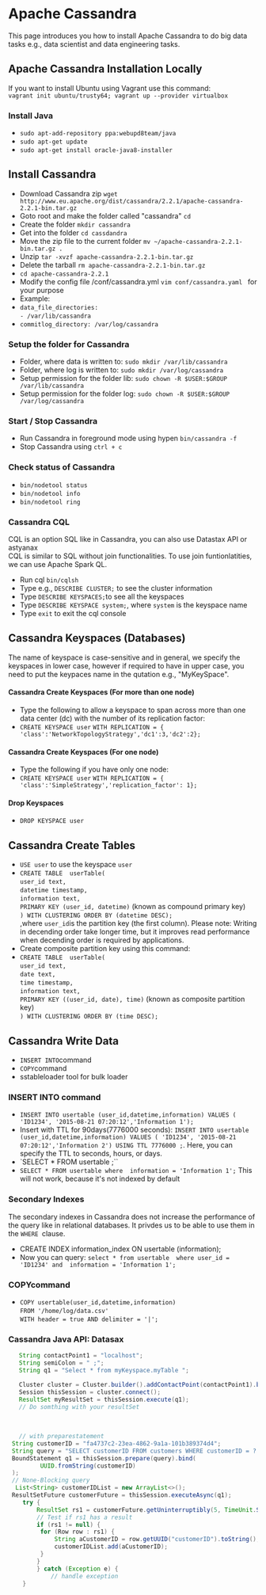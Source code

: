 # Apache Cassandra
 This page introduces you how to install Apache Cassandra 
 to do big data tasks e.g., data scientist and data engineering tasks.
## Apache Cassandra Installation Locally
If you want to install Ubuntu using Vagrant use this command: <br>
`vagrant init ubuntu/trusty64; vagrant up --provider virtualbox`

### Install Java
- `sudo apt-add-repository ppa:webupd8team/java`
- `sudo apt-get update`
- `sudo apt-get install oracle-java8-installer`

## Install Cassandra
- Download Cassandra zip `wget http://www.eu.apache.org/dist/cassandra/2.2.1/apache-cassandra-2.2.1-bin.tar.gz`
- Goto root and make the folder called "cassandra"  `cd `
- Create the folder `mkdir cassandra `
- Get into the folder `cd cassdandra`
- Move the zip file to the current folder `mv ~/apache-cassandra-2.2.1-bin.tar.gz .`
- Unzip `tar -xvzf apache-cassandra-2.2.1-bin.tar.gz`
- Delete the tarball `rm apache-cassandra-2.2.1-bin.tar.gz`
- `cd apache-cassandra-2.2.1`
- Modify the config file /conf/cassandra.yml  `vim conf/cassandra.yaml ` for your purpose
- Example: 
- `data_file_directories:` <br>
    `- /var/lib/cassandra`
- `commitlog_directory: /var/log/cassandra`
  
### Setup the folder for Cassandra
- Folder, where data is written to: `sudo mkdir /var/lib/cassandra`
- Folder, where log is written to:  `sudo mkdir /var/log/cassandra`
- Setup permission for the folder lib: `sudo chown -R $USER:$GROUP /var/lib/cassandra`
- Setup permission for the folder log: `sudo chown -R $USER:$GROUP /var/log/cassandra`

### Start / Stop Cassandra
- Run Cassandra in foreground mode using hypen   `bin/cassandra -f `
- Stop Cassandra using `ctrl + c `

### Check status of Cassandra
 - `bin/nodetool status`
 - `bin/nodetool info`
 - `bin/nodetool ring`
 
### Cassandra CQL
CQL is an option SQL like in Cassandra, you can also use Datastax API or astyanax <br>
CQL is similar to SQL  without join functionalities. To use join funtionlatities, 
we can use Apache Spark QL. 
 - Run cql  `bin/cqlsh`
 - Type e.g.,  `DESCRIBE CLUSTER;` to  see the cluster information
 - Type `DESCRIBE KEYSPACES;`to see all the keyspaces
 - Type `DESCRIBE KEYSPACE system;`, where `system` is the keyspace name
 - Type `exit` to exit the cql console

## Cassandra Keyspaces (Databases)
The name of keyspace is case-sensitive and in general, we specify the keyspaces in lower case, however if required to have in upper case, you need to put the keypaces name in the qutation e.g., "MyKeySpace".
#### Cassandra Create Keyspaces (For more than one node)
 - Type the following to allow a keyspace to span across more than one data center (dc) with the number of its replication factor:
 - `CREATE KEYSPACE user`
   `WITH REPLICATION = { 'class':'NetworkTopologyStrategy','dc1':3,'dc2':2};`

#### Cassandra Create Keyspaces (For one node)
 - Type the following  if you have only one node:
 - `CREATE KEYSPACE user`
   `WITH REPLICATION = { 'class':'SimpleStrategy','replication_factor': 1};`

#### Drop Keyspaces
 - `DROP KEYSPACE user`
 
## Cassandra Create  Tables 
 - `USE user` to use the keyspace `user`
 - `CREATE TABLE  userTable(`<br>
`user_id text,`<br>
`datetime timestamp,`<br>
`information text,`<br>
`PRIMARY KEY (user_id, datetime)`  (known as compound primary key) <br>
`) WITH CLUSTERING ORDER BY (datetime DESC);`<br>
,where `user_id`is the partition key (the first column). 
Please note: Writing in decending order take longer time, but it improves read performance when decending order is required by applications.
 - Create composite partition key  using this command:
  - `CREATE TABLE  userTable(`<br>
`user_id text,`<br>
`date text,`<br>
`time timestamp,`<br>
`information text,`<br>
`PRIMARY KEY ((user_id, date), time)`  (known as composite partition key) <br>
`) WITH CLUSTERING ORDER BY (time DESC);`<br>


## Cassandra  Write Data
 - `INSERT INTO`command
 - `COPY`command
 - sstableloader tool for bulk loader

### INSERT INTO command
 - `INSERT INTO usertable (user_id,datetime,information) VALUES ( 'ID1234', '2015-08-21 07:20:12','Information 1');`
 - Insert with TTL for 90days(7776000 seconds): `INSERT INTO usertable (user_id,datetime,information) VALUES ( 'ID1234', '2015-08-21 07:20:12','Information 2') USING TTL 7776000 ;`. 
 Here, you can specify the TTL to seconds, hours, or days.
 - `SELECT * FROM usertable ;``
 - `SELECT * FROM usertable where  information = 'Information 1';` This will not work, because it's not indexed by default
 
### Secondary Indexes
The secondary indexes in Cassandra does not increase the performance of the query like in relational databases. It privdes us to be able to use them in the `WHERE `clause.
 - CREATE INDEX information_index ON usertable (information);
 - Now you can query: `select * from usertable  where user_id = 'ID1234' and  information = 'Information 1';`



### COPYcommand
 - `COPY usertable(user_id,datetime,information)`<br>
`FROM '/home/log/data.csv' `<br>
`WITH header = true AND delimiter = '|'; `

### Cassandra Java API: Datasax
```Java
   String contactPoint1 = "localhost";
   String semiColon = " ;";
   String q1 = "Select * from myKeyspace.myTable ";

   Cluster cluster = Cluster.builder().addContactPoint(contactPoint1).build();
   Session thisSession = cluster.connect();
   ResultSet myResultSet = thisSession.execute(q1);
   // Do somthing with your resultSet
   
   
   
   // with preparestatement
 String customerID = "fa4737c2-23ea-4862-9a1a-101b389374d4";
 String query = "SELECT customerID FROM customers WHERE customerID = ? ;";
 BoundStatement q1 = thisSession.prepare(query).bind(
         UUID.fromString(customerID)
 );
 // None-Blocking query
  List<String> customerIDList = new ArrayList<>();
 ResultSetFuture customerFuture = thisSession.executeAsync(q1);
    try {
        ResultSet rs1 = customerFuture.getUninterruptibly(5, TimeUnit.SECONDS);       
        // Test if rs1 has a result
        if (rs1 != null) {
         for (Row row : rs1) {
             String aCustomerID = row.getUUID("customerID").toString();            
             customerIDList.add(aCustomerID);
         }
        }
        } catch (Exception e) {
            // handle exception
    }

   
 ```
